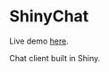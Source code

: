 ShinyChat
=========

Live demo [here](http://spark.rstudio.com/trestletech/ShinyChat/).

Chat client built in Shiny.
